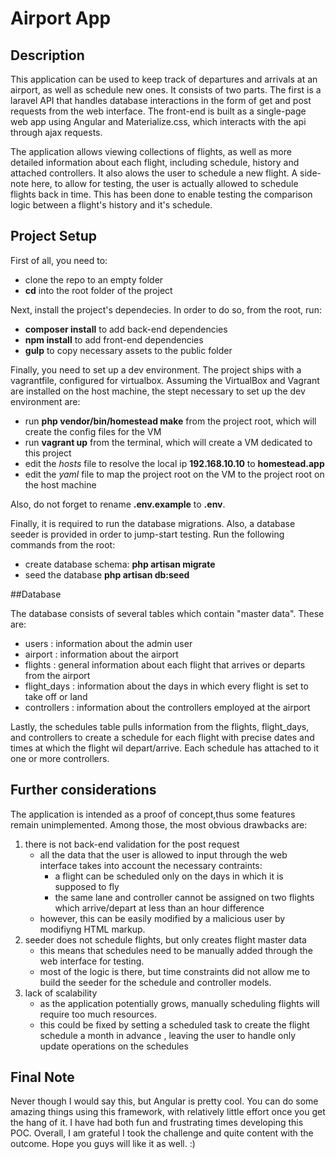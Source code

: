 # Airport App

## Description

This application can be used to keep track of departures and arrivals at an airport, as well as schedule new ones. It consists of two parts. The first is a laravel API that handles database interactions in the form of get and post requests from the web interface. The front-end is built as a single-page web app using Angular and Materialize.css, which interacts with the api through ajax requests.

The application allows viewing collections of flights, as well as more detailed information about each flight, including schedule, history and attached controllers.
It also alows the user to schedule a new flight. A side-note here, to allow for testing, the user is actually allowed to schedule flights back in time. This has been done to enable testing the comparison logic between a flight's history and it's schedule.

## Project Setup

First of all, you need to: 
* clone the repo to an empty folder
* **cd** into the root folder of the project

Next, install the project's dependecies. In order to do so, from the root, run:
* **composer install** to add back-end dependencies
* **npm install** to add front-end dependencies
* **gulp** to copy necessary assets to the public folder

Finally, you need to set up a dev environment. The project ships with a vagrantfile, configured for virtualbox. Assuming the VirtualBox and Vagrant are installed on the host machine, the stept necessary to set up the dev environment are:

* run **php vendor/bin/homestead make** from the project root, which will create the config files for the VM
* run **vagrant up** from the terminal, which will create a VM dedicated to this project
* edit the *hosts* file to resolve the local ip **192.168.10.10** to **homestead.app**
* edit the *yaml* file to map the project root on the VM to the project root on the host machine

Also, do not forget to rename **.env.example** to **.env**.

Finally, it is required to run the database migrations. Also, a database  seeder is provided in order to jump-start testing. Run the following commands from the root:
* create database schema: **php artisan migrate** 
* seed the database **php artisan db:seed**

##Database

The database consists of several tables which contain "master data". These are:
* users : information about the admin user
* airport : information about the airport
* flights : general information about each flight that arrives or departs from the airport
* flight_days : information about the days in which every flight is set to take off or land
* controllers : information about the controllers employed at the airport

Lastly, the schedules table pulls information from the flights, flight_days, and controllers to create a schedule for each flight with precise dates and times at which the flight wil depart/arrive. Each schedule has attached to it one or more controllers.

## Further considerations
The application is intended as a proof of concept,thus some features remain unimplemented. Among those, the most obvious drawbacks are:

1. there is not back-end validation for the post request
    * all the data that the user is allowed to input through the web interface takes into account the necessary contraints:
        - a flight can be scheduled only on the days in which it is supposed to fly
        - the same lane and controller cannot be assigned on two flights which arrive/depart at less than an hour difference
    * however, this can be easily modified by a malicious user by modifiyng HTML markup.
2. seeder does not schedule flights, but only creates flight master data
    * this means that schedules need to be manually added through the web interface for testing.
    * most of the logic is there, but time constraints did not allow me to build the seeder for the schedule and controller models.
3. lack of scalability
    * as the application potentially grows, manually scheduling flights will require too much resources.
    * this could be fixed by setting a scheduled task to create the flight schedule a month in advance , leaving the user to handle only update operations on the schedules

## Final Note

Never though I would say this, but Angular is pretty cool. You can do some amazing things using this framework, with relatively little effort once you get the hang of it. I have had both fun and frustrating times developing this POC. Overall, I am grateful I took the challenge and quite content with the outcome. Hope you guys will like it as well. :)